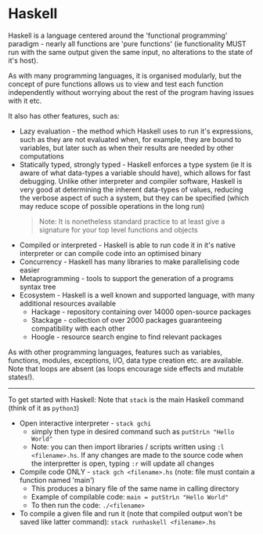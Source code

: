 # Haskell

Haskell is a language centered around the 'functional programming' paradigm - nearly all functions are 'pure functions' (ie functionality MUST run with the same output given the same input, no alterations to the state of it's host).

As with many programming languages, it is organised modularly, but the concept of pure functions allows us to view and test each function independently without worrying about the rest of the program having issues with it etc.

It also has other features, such as:
* Lazy evaluation - the method which Haskell uses to run it's expressions, such as they are not evaluated when, for example, they are bound to variables, but later such as when their results are needed by other computations
* Statically typed, strongly typed - Haskell enforces a type system (ie it is aware of what data-types a variable should have), which allows for fast debugging. Unlike other interpreter and compiler software, Haskell is very good at determining the inherent data-types of values, reducing the verbose aspect of such a system, but they can be specified (which may reduce scope of possible operations in the long run)
  > Note: It is nonetheless standard practice to at least give a signature for your top level functions and objects
* Compiled or interpreted - Haskell is able to run code it in it's native interpreter or can compile code into an optimised binary
* Concurrency - Haskell has many libraries to make parallelising code easier
* Metaprogramming - tools to support the generation of a programs syntax tree
* Ecosystem - Haskell is a well known and supported language, with many additional resources available
  * Hackage - repository containing over 14000 open-source packages
  * Stackage - collection of over 2000 packages guaranteeing compatibility with each other
  * Hoogle - resource search engine to find relevant packages

As with other programming languages, features such as variables, functions, modules, exceptions, I/O, data type creation etc. are available. Note that loops are absent (as loops encourage side effects and mutable states!).

***

To get started with Haskell:
Note that `stack` is the main Haskell command (think of it as `python3`)
* Open interactive interpreter - `stack gchi`
  * simply then type in desired command such as `putStrLn "Hello World"`
  * Note: you can then import libraries / scripts written using `:l <filename>.hs`. If any changes are made to the source code when the interpretter is open, typing `:r` will update all changes
* Compile code ONLY - `stack gch <filename>.hs` (note: file must contain a function named 'main')
  * This produces a binary file of the same name in calling directory
  * Example of compilable code: ```main = putStrLn "Hello World"```
  * To then run the code: `./<filename>`
* To compile a given file and run it (note that compiled output won't be saved like latter command): `stack runhaskell <filename>.hs`
